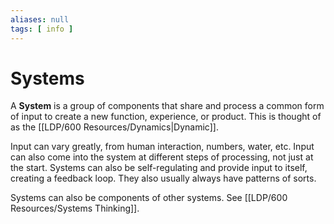 ```yaml
---
aliases: null
tags: [ info ]
---
```

# Systems
A **System** is a group of components that share and process a common form of input to create a new function, experience, or product. This is thought of as the [[LDP/600 Resources/Dynamics|Dynamic]].

Input can vary greatly, from human interaction, numbers, water, etc. Input can also come into the system at different steps of processing, not just at the start. Systems can also be self-regulating and provide input to itself, creating a feedback loop. They also usually always have patterns of sorts.

Systems can also be components of other systems. See [[LDP/600 Resources/Systems Thinking]].